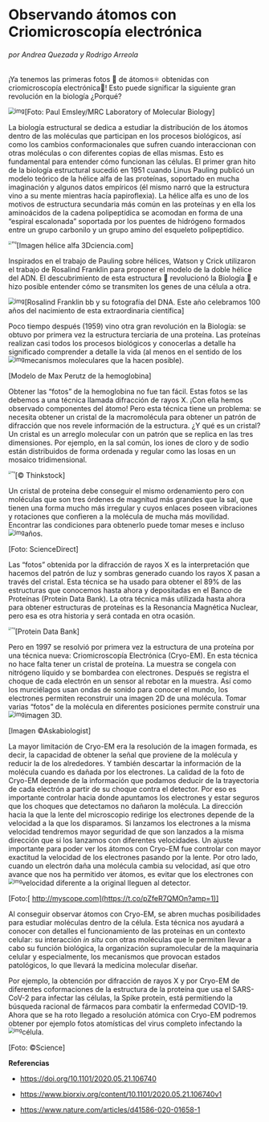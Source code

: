 # **Observando átomos con Criomicroscopía electrónica**

###### por Andrea Quezada y Rodrigo Arreola 

¡Ya tenemos las primeras fotos 📸 de átomos⚛ obtenidas con criomicroscopía electrónica🔬! Esto puede significar la siguiente gran revolución en la biología ¿Porqué? 

<img src="https://lh4.googleusercontent.com/nTWxYbIg7GAIPyJF2f2xQpfGur8f96x8Z1hWBhOzRsSgk45nNacIQMoYts4oHX19xkxK_aoxRWOonvfgXFNiOtGdbIXyvAtWs38BvIc1dwftkMaj_9L_NRbkL72CxRWOl3hZFKpw" alt="img" style="zoom:80%; float:left;" />

 [Foto: Paul Emsley/MRC Laboratory of Molecular Biology]

La biología estructural se dedica a estudiar la distribución de los átomos dentro de las moléculas que participan en los procesos biológicos, así como los cambios conformacionales que sufren cuando interaccionan con otras moléculas o con diferentes copias de ellas mismas. Esto es fundamental para entender cómo funcionan las células. El primer gran hito de la biología estructural sucedió en 1951 cuando Linus Pauling publicó un modelo teórico de la hélice alfa de las proteínas, soportado en mucha imaginación y algunos datos empíricos (él mismo narró que la estructura vino a su mente mientras hacía papiroflexia). La hélice alfa es uno de los motivos de estructura secundaria más común en las proteínas y en ella los aminoácidos de la cadena polipeptídica se acomodan en forma de una “espiral escalonada” soportada por los puentes de hidrógeno formados entre un grupo carbonilo y un grupo amino del esqueleto polipeptídico. 

<img src="https://lh5.googleusercontent.com/ujMq8Id7yXXB6sLb5TkPHHXPo_mi8bq5OzbGFUqPMzCn9LsxNpGNJHTfTequzDes-TQciDvZa2AEOHFpa3P9zsY2EMNdOibb-3x5ZrcSB3YS3mxPf6XMOJIREhjpIgKwVaE-ofqA" alt="img" style="zoom:40%; float:left;" /> 





























[Imagen hélice alfa 3Dciencia.com] 

Inspirados en el trabajo de Pauling sobre hélices, Watson y Crick utilizaron el trabajo de Rosalind Franklin para proponer el modelo de la doble hélice del ADN. El descubrimiento de esta estructura 🧬 revolucionó la Biología 🌿 e hizo posible entender cómo se transmiten los genes de una célula a otra. 

<img src="https://lh3.googleusercontent.com/ho5qgWMSe-pzJ1OeE8HpunNo8utYcUH5hwDnAlbSrhIjFnb4FrEc1ubcHxvYqQKLz4sxIBENpcyVkp5DAvI_7yhlMmBE3FMLas9VQq7zg-0LLweFl9np4rQqp5vAg47fCppnmIuO" alt="img" style="zoom:80%; float:left;" />

[Rosalind Franklin bb y su fotografía del DNA. Este año celebramos 100 años del nacimiento de esta extraordinaria científica]

Poco tiempo después (1959) vino otra gran revolución en la Biología: se obtuvo por primera vez la estructura terciaria de una proteína. Las proteínas realizan casi todos los procesos biológicos y conocerlas a detalle ha significado comprender a detalle la vida (al menos en el sentido de los mecanismos moleculares que la hacen posible). <img src="https://lh5.googleusercontent.com/jN1eaEFmkydJWSAI3Y8hDsXdDvS7pB-zRE6jSs5sOsF8TqWnXkxi-3gHfUZcZjJm_dyZzG1w7nSK919y5zTiVfCVCo3YvLYbi32kAJiUyFgWqVYZK9tr-F3_QJ85u56rRGSG0fWQ" alt="img" style="zoom:80%; float:left;" /> 















[Modelo de Max Perutz de la hemoglobina] 

Obtener las “fotos” de la hemoglobina no fue tan fácil. Estas fotos se las debemos a una técnica llamada difracción de rayos X. ¡Con ella hemos observado componentes del átomo! Pero esta técnica tiene un problema: se necesita obtener un cristal de la macromolécula para obtener un patrón de difracción que nos revele información de la estructura. ¿Y qué es un cristal? Un cristal es un arreglo molecular con un patrón que se replica en las tres dimensiones. Por ejemplo, en la sal común, los iones de cloro y de sodio están distribuidos de forma ordenada y regular como las losas en un mosaico tridimensional.

<img src="https://lh3.googleusercontent.com/2zqMHnKdXFM5mKmD57OH1U4JjDCeSFL8k-Vobumln41STN6pDGPm4E7qrcr6M3aMI9M4pt-yaqilOCDWSt8UOBZlIecXTnvQ8GHoR2pkpAe80nNPM7eT8UDMpG_uv3K5cM-xbevy" alt="img" style="zoom:33%;float:left" />

 [© Thinkstock] 

Un cristal de proteína debe conseguir el mismo ordenamiento pero con moléculas que son tres órdenes de magnitud más grandes que la sal, que tienen una forma mucho más irregular y cuyos enlaces poseen vibraciones y rotaciones que confieren a la molécula de mucha más movilidad. Encontrar las condiciones para obtenerlo puede tomar meses e incluso años. <img src="https://lh4.googleusercontent.com/f9FHXEk9RApQ7KvT93ENqWGJuUnolgnwXmfxbG2qgXXouHMSApLxgqhGOGCXH5Qu6EHKNljSDOD3iP5LYeyh7zxaW8LKEiIAonMH0oTKbkZkXWgOPu7h6D9L-0NmrSZ_qqqY6wUN" alt="img" style="zoom:80%; float:left;" />

















 [Foto: ScienceDirect]

Las “fotos” obtenida por la difracción de rayos X es la interpretación que hacemos del patrón de luz y sombras generado cuando los rayos X pasan a través del cristal. Esta técnica se ha usado para obtener el 89% de las estructuras que conocemos hasta ahora y depositadas en el Banco de Proteínas (Protein Data Bank). La otra técnica más utilizada hasta ahora para obtener estructuras de proteínas es la Resonancia Magnética Nuclear, pero esa es otra historia y será contada en otra ocasión. 

<img src="https://lh4.googleusercontent.com/SRsy2eWjC2n09Sy2jBDXmJHKgswb7RcyHPSErnUiv4q_mWbeSTdrj2iXaOmdL-WkPWJlNI8ulSroTry2sY88qoTfND5HyyhxI7n_YkqX-tDN1Cop06V97NSYO3YWcxGi82bKTGUX" alt="img" style="zoom: 33%; float:left" />

[Protein Data Bank] 

Pero en 1997 se resolvió por primera vez la estructura de una proteína por una técnica nueva: Criomicroscopía Electrónica (Cryo-EM). En esta técnica no hace falta tener un cristal de proteína. La muestra se congela con nitrógeno líquido y se bombardea con electrones. Después se registra el choque de cada electrón en un sensor al rebotar en la muestra. Así como los murciélagos usan ondas de sonido para conocer el mundo, los electrones permiten reconstruir una imagen 2D de una molécula. Tomar varias “fotos” de la molécula en diferentes posiciones permite construir una imagen 3D.  <img src="https://lh5.googleusercontent.com/n_aNThs_G2buw5S196NAedbmW0Kb3KNdGawhu1GCuKy1iWMGwum3_Nxa_goJ6R4T6PMONmSdQuIJhPHAlS6G3A091yPoQEwDMTmg7rJGQAt17G7xobI5Ae-zft02OaKPYsUV1vi_" alt="img" style="zoom:80%; float:left" /> 















[Imagen ©Askabiologist]

La mayor limitación de Cryo-EM era la resolución de la imagen formada, es decir, la capacidad de obtener la señal que proviene de la molécula y reducir la de los alrededores. Y también descartar la información de la molécula cuando es dañada por los electrones. La calidad de la foto de Cryo-EM depende de la información que podamos deducir de la trayectoria de cada electrón a partir de su choque contra el detector. Por eso es importante controlar hacia donde apuntamos los electrones y estar seguros que los choques que detectamos no dañaron la molécula. La dirección hacia la que la lente del microscopio redirige los electrones depende de la velocidad a la que los disparamos. Si lanzamos los electrones a la misma velocidad tendremos mayor seguridad de que son lanzados a la misma dirección que si los lanzamos con diferentes velocidades. Un ajuste importante para poder ver los átomos con Cryo-EM fue controlar con mayor exactitud la velocidad de los electrones pasando por la lente. Por otro lado, cuando un electrón daña una molécula cambia su velocidad, así que otro avance que nos ha permitido ver átomos, es evitar que los electrones con velocidad diferente a la original lleguen al detector.<img src="https://lh5.googleusercontent.com/uutyNKzejMLHCV1nuU0PQvYHReczS3p6zcqIlmZmubTt8wlURZA-XUCmy4HiV9dyvJj4Vz5qudPFQHeTfrh8Ut87AilQBwuhWGLJWK0JWR7n9TDUqU14jXWGDAxU5lR2F2JS3MDh" alt="img" style="zoom:67%; float:left" /> 





















[Foto:[ http://myscope.com](https://t.co/pZfeR7QMOn?amp=1)]

Al conseguir observar átomos con Cryo-EM, se abren muchas posibilidades para estudiar moléculas dentro de la célula. Esta técnica nos ayudará a conocer con detalles el funcionamiento de las proteínas en un contexto celular: su interacción *in situ* con otras moléculas que le permiten llevar a cabo su función biológica, la organización supramolecular de la maquinaria celular y especialmente, los mecanismos que provocan estados patológicos, lo que llevará la medicina molecular diseñar.

Por ejemplo, la obtención por difracción de rayos X y por Cryo-EM de diferentes coformaciones de la estructura de la proteína que usa el SARS-CoV-2 para infectar las células, la Spike protein, está permitiendo la búsqueda racional de fármacos para combatir la enfermedad COVID-19. Ahora que se ha roto llegado a resolución atómica con Cryo-EM podremos obtener por ejemplo fotos atomísticas del virus completo infectando la célula.
<img src="https://lh3.googleusercontent.com/Y5GVXspE6GI8JFWntbk2bTaGusxTEM9IbsA3CUBFo_0mVgJ6Nmo6jWlrDaShD0WahwGVrUDOq44kx9xG6yo9stCblMuIZ8jutz13pDT9p29IunYkXXxQJ7b1gRXJ3vBPNLTAts_7" alt="img" style="zoom:67%; float:left" />





























[Foto: ©Science] 

**Referencias**

* https://doi.org/10.1101/2020.05.21.106740

* https://www.biorxiv.org/content/10.1101/2020.05.21.106740v1 
* https://www.nature.com/articles/d41586-020-01658-1